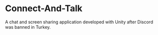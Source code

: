 # Connect-And-Talk
A chat and screen sharing application developed with Unity after Discord was banned in Turkey.
